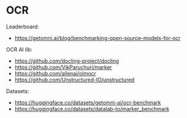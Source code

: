# OCR

Leaderboard:
- https://getomni.ai/blog/benchmarking-open-source-models-for-ocr

OCR AI lib:
- https://github.com/docling-project/docling
- https://github.com/VikParuchuri/marker
- https://github.com/allenai/olmocr
- https://github.com/Unstructured-IO/unstructured

Datasets:
- https://huggingface.co/datasets/getomni-ai/ocr-benchmark
- https://huggingface.co/datasets/datalab-to/marker_benchmark
